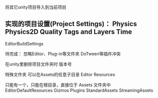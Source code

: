 将其它unity项目导入到当前项目

实现的项目设置(Project Settings)：
Physics
Physics2D
Quality
Tags and Layers
Time
-------------------------
EditorBuildSettings



待完成：
忽略Editor、Plug-in等文件夹
DoTween等插件冲突



在unity里删除项目文件夹时
版本号


特殊文件夹
可以在Assets的任意子目录
Editor
Resources

只能有一个，只能在根目录，直接位于 Assets 文件夹中
EditorDefaultResources
Gizmos
Plugins
StandardAssets
StreamingAssets
